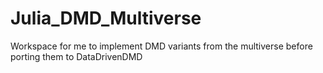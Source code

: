 # Julia_DMD_Multiverse
Workspace for me to implement DMD variants from the multiverse before porting them to DataDrivenDMD
